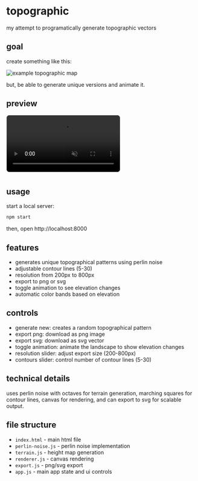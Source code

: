 # topographic

my attempt to programatically generate topographic vectors

## goal

create something like this:

![example topographic map](https://t4.ftcdn.net/jpg/03/16/78/11/240_F_316781115_ckiR3eI5AWPu3MUrhAcJkK8hJZFaBQXd.jpg)

but, be able to generate unique versions and animate it.

## preview

<video src="preview.webm" controls autoplay loop muted style="max-width: 100%; border: 1px solid #ccc; border-radius: 8px; margin-bottom: 10px; background: #222;"></video>

## usage

start a local server:

```bash
npm start
```

then, open http://localhost:8000

## features

- generates unique topographical patterns using perlin noise
- adjustable contour lines (5-30)
- resolution from 200px to 800px
- export to png or svg
- toggle animation to see elevation changes
- automatic color bands based on elevation

## controls

- generate new: creates a random topographical pattern
- export png: download as png image
- export svg: download as svg vector
- toggle animation: animate the landscape to show elevation changes
- resolution slider: adjust export size (200-800px)
- contours slider: control number of contour lines (5-30)

## technical details

uses perlin noise with octaves for terrain generation, marching squares for contour lines, canvas for rendering, and can export to svg for scalable output.

## file structure

- `index.html` - main html file
- `perlin-noise.js` - perlin noise implementation
- `terrain.js` - height map generation
- `renderer.js` - canvas rendering
- `export.js` - png/svg export
- `app.js` - main app state and ui controls
